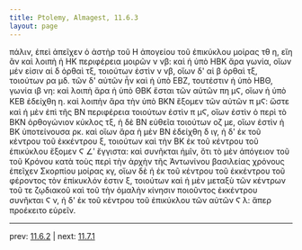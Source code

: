 ```yaml
---
title: Ptolemy, Almagest, 11.6.3
layout: page
---
```


πάλιν, ἐπεὶ ἀπεῖχεν ὁ ἀστὴρ τοῦ Η ἀπογείου τοῦ ἐπικύκλου μοίρας τθ η, εἴη ἂν καὶ λοιπὴ ἡ ΗΚ περιφέρεια μοιρῶν ν νβ: καὶ ἡ ὑπὸ ΗΒΚ ἄρα γωνία, οἵων μέν εἰσιν αἱ δ ὀρθαὶ τξ, τοιούτων ἐστὶν ν νβ, οἵων δ' αἱ β ὀρθαὶ τξ, τοιούτων ρα μδ. τῶν δ' αὐτῶν ἦν καὶ ἡ ὑπὸ ΕΒΖ, τουτέστιν ἡ ὑπὸ ΗΒΘ, γωνία ιβ νη: καὶ λοιπὴ ἄρα ἡ ὑπὸ ΘΒΚ ἔσται τῶν αὐτῶν πη μϚ, οἵων ἡ ὑπὸ ΚΕΒ ἐδείχθη η. καὶ λοιπὴν ἄρα τὴν ὑπὸ ΒΚΝ ἕξομεν τῶν αὐτῶν π μϚ: ὥστε καὶ ἡ μὲν ἐπὶ τῆς ΒΝ περιφέρεια τοιούτων ἐστὶν π μϚ, οἵων ἐστὶν ὁ περὶ τὸ ΒΚΝ ὀρθογώνιον κύκλος τξ, ἡ δὲ ΒΝ εὐθεῖα τοιούτων οζ με, οἵων ἐστὶν ἡ ΒΚ ὑποτείνουσα ρκ. καὶ οἵων ἄρα ἡ μὲν ΒΝ ἐδείχθη δ ιγ, ἡ δ' ἐκ τοῦ κέντρου τοῦ ἐκκέντρου ξ, τοιούτων καὶ τὴν ΒΚ ἐκ τοῦ κέντρου τοῦ ἐπικύκλου ἕξομεν Ϛ ∠ʹ ἔγγιστα: καὶ συνῆκται ἡμῖν, ὅτι τὸ μὲν ἀπόγειον τοῦ τοῦ Κρόνου κατὰ τοὺς περὶ τὴν ἀρχὴν τῆς Ἀντωνίνου βασιλείας χρόνους ἐπεῖχεν Σκορπίου μοίρας κγ, οἵων δὲ ἡ ἐκ τοῦ κέντρου τοῦ ἐκκέντρου τοῦ φέροντος τὸν ἐπίκυκλόν ἐστιν ξ, τοιούτων καὶ ἡ μὲν μεταξὺ τῶν κέντρων τοῦ τε ζῳδιακοῦ καὶ τοῦ τὴν ὁμαλὴν κίνησιν ποιοῦντος ἐκκέντρου συνῆκται Ϛ ν, ἡ δ' ἐκ τοῦ κέντρου τοῦ ἐπικύκλου τῶν αὐτῶν Ϛ λ: ἅπερ προέκειτο εὑρεῖν. 

---

prev: [11.6.2](../11.6.2/) | next: [11.7.1](../11.7.1/)

